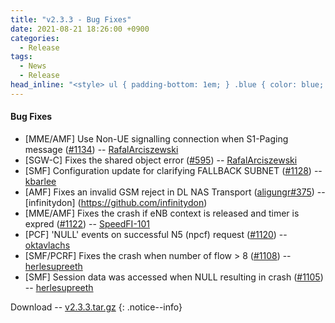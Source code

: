 ```yaml
---
title: "v2.3.3 - Bug Fixes"
date: 2021-08-21 18:26:00 +0900
categories:
  - Release
tags:
  - News
  - Release
head_inline: "<style> ul { padding-bottom: 1em; } .blue { color: blue; }</style>"
---
```


#### Bug Fixes
- [MME/AMF] Use Non-UE signalling connection when S1-Paging message ([#1134](https://github.com/open5gs/open5gs/issues/1134)) -- [RafalArciszewski](https://github.com/RafalArciszewski)
- [SGW-C] Fixes the shared object error ([#595](https://github.com/open5gs/open5gs/issues/595)) -- [RafalArciszewski](https://github.com/RafalArciszewski)
- [SMF] Configuration update for clarifying FALLBACK SUBNET ([#1128](https://github.com/open5gs/open5gs/issues/1128)) -- [kbarlee](https://github.com/kbarlee)
- [AMF] Fixes an invalid GSM reject in DL NAS Transport ([aligungr#375](https://github.com/aligungr/UERANSIM/issues/375)) -- [infinitydon] (https://github.com/infinitydon)
- [MME/AMF] Fixes the crash if eNB context is released and timer is expred ([#1122](https://github.com/open5gs/open5gs/issues/1122)) -- [SpeedFI-101](https://github.com/SpeedFI-101)
- [PCF] 'NULL' events on successful N5 (npcf) request ([#1120](https://github.com/open5gs/open5gs/issues/1120)) -- [oktavlachs](https://github.com/oktavlachs)
- [SMF/PCRF] Fixes the crash when number of flow > 8 ([#1108](https://github.com/open5gs/open5gs/pull/1108)) -- [herlesupreeth](https://github.com/herlesupreeth)
- [SMF] Session data was accessed when NULL resulting in crash ([#1105](https://github.com/open5gs/open5gs/pull/1105)) -- [herlesupreeth](https://github.com/herlesupreeth)

Download -- [v2.3.3.tar.gz](https://github.com/open5gs/open5gs/archive/v2.3.3.tar.gz)
{: .notice--info}
